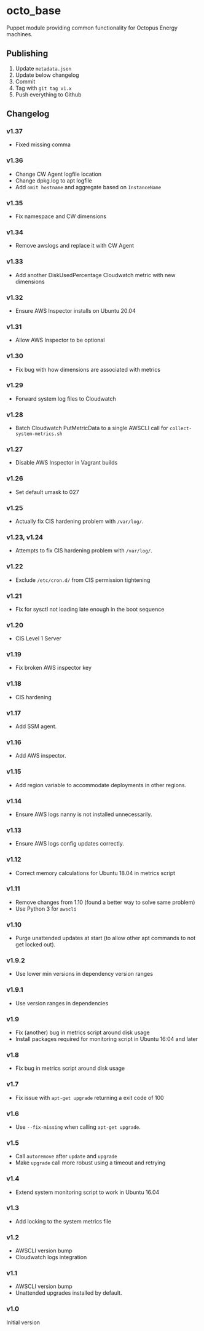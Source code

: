 # octo_base

Puppet module providing common functionality for Octopus Energy machines.

## Publishing

1. Update `metadata.json`
2. Update below changelog
3. Commit
4. Tag with `git tag v1.x`
5. Push everything to Github

## Changelog
### v1.37
- Fixed missing comma
### v1.36
- Change CW Agent logfile location
- Change dpkg.log to apt logfile
- Add `omit hostname` and aggregate based on `InstanceName`
### v1.35
- Fix namespace and CW dimensions

### v1.34

- Remove awslogs and replace it with CW Agent


### v1.33

- Add another DiskUsedPercentage Cloudwatch metric with new dimensions

### v1.32

- Ensure AWS Inspector installs on Ubuntu 20.04

### v1.31

- Allow AWS Inspector to be optional

### v1.30

- Fix bug with how dimensions are associated with metrics

### v1.29

- Forward system log files to Cloudwatch

### v1.28

- Batch Cloudwatch PutMetricData to a single AWSCLI call for `collect-system-metrics.sh`

### v1.27

- Disable AWS Inspector in Vagrant builds

### v1.26

- Set default umask to 027

### v1.25

- Actually fix CIS hardening problem with `/var/log/`.

### v1.23, v1.24

- Attempts to fix CIS hardening problem with `/var/log/`.

### v1.22

- Exclude `/etc/cron.d/` from CIS permission tightening

### v1.21

- Fix for sysctl not loading late enough in the boot sequence

### v1.20

- CIS Level 1 Server

### v1.19

- Fix broken AWS inspector key

### v1.18

- CIS hardening

### v1.17

- Add SSM agent.

### v1.16

- Add AWS inspector.

### v1.15

- Add region variable to accommodate deployments in other regions.

### v1.14

- Ensure AWS logs nanny is not installed unnecessarily.

### v1.13

- Ensure AWS logs config updates correctly.

### v1.12

- Correct memory calculations for Ubuntu 18.04 in metrics script

### v1.11

- Remove changes from 1.10 (found a better way to solve same problem)
- Use Python 3 for `awscli`

### v1.10

- Purge unattended updates at start (to allow other apt commands to not get
  locked out).

### v1.9.2

- Use lower min versions in dependency version ranges

### v1.9.1

- Use version ranges in dependencies

### v1.9

- Fix (another) bug in metrics script around disk usage
- Install packages required for monitoring script in Ubuntu 16:04 and later

### v1.8

- Fix bug in metrics script around disk usage

### v1.7

- Fix issue with `apt-get upgrade` returning a exit code of 100

### v1.6

- Use `--fix-missing` when calling `apt-get upgrade`.

### v1.5

- Call `autoremove` after `update` and `upgrade`
- Make `upgrade` call more robust using a timeout and retrying

### v1.4

- Extend system monitoring script to work in Ubuntu 16.04

### v1.3

- Add locking to the system metrics file

### v1.2

- AWSCLI version bump
- Cloudwatch logs integration

### v1.1

- AWSCLI version bump
- Unattended upgrades installed by default.

### v1.0

Initial version
